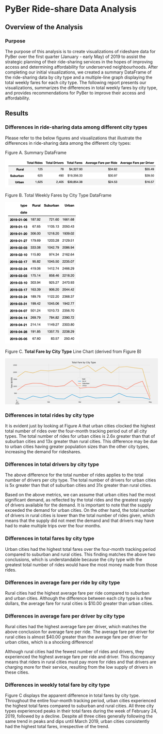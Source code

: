 # PyBer Ride-share Data Analysis

## Overview of the Analysis

### Purpose

The purpose of this analysis is to create visualizations of rideshare data for PyBer over the first quarter (January - early May) of 2019 to assist the strategic planning of their ride-sharing services in the hopes of improving access and determining affordability for underserved neighbourhoods. After completing our initial visualizations, we created a summary DataFrame of the ride-sharing data by city type and a multiple-line graph displaying the total weekly fares for each city type. The following report presents our visualizations, summarizes the differences in total weekly fares by city type, and provides recommendations for PyBer to improve their access and affordability. 


## Results

### Differences in ride-sharing data among different city types

Please refer to the below figures and visualizations that illustrate the differences in ride-sharing data among the different city types:

Figure A. Summary DataFrame 

![summary_df](analysis/summary_df.png)

Figure B. Total Weekly Fares by City Type DataFrame

![total_fares_weekly_df](analysis/total_fares_weekly_df.png)

Figure C. **Total Fare by City Type** Line Chart (derived from Figure B)

![PyBer_fare_summary](analysis/PyBer_fare_summary.png)

### Differences in total rides by city type

It is evident just by looking at Figure A that urban cities clocked the highest total number of rides over the four-month tracking period out of all city types. The total number of rides for urban cities is 2.6x greater than that of suburban cities and 13x greater than rural cities. This difference may be due to urban cities having greater population sizes than the other city types, increasing the demand for rideshares. 

### Differences in total drivers by city type 

The above difference for the total number of rides applies to the total number of drivers per city type. The total number of drivers for urban cities is 5x greater than that of suburban cities and 31x greater than rural cities. 

Based on the above metrics, we can assume that urban cities had the most significant demand, as reflected by the total rides and the greatest supply of drivers available for the demand. It is important to note that the supply exceeded the demand for urban cities. On the other hand, the total number of drivers in rural cities is lower than the total number of rides given, which means that the supply did not meet the demand and that drivers may have had to make multiple trips over the four months. 

### Differences in total fares by city type

Urban cities had the highest total fares over the four-month tracking period compared to suburban and rural cities. This finding matches the above two conclusions, which is understandable because the city type with the greatest total number of rides would have the most money made from those rides.

### Differences in average fare per ride by city type

Rural cities had the highest average fare per ride compared to suburban and urban cities. Although the difference between each city type is a few dollars, the average fare for rural cities is $10.00 greater than urban cities.

### Differences in average fare per driver by city type

Rural cities had the highest average fare per driver, which matches the above conclusion for average fare per ride. The average fare per driver for rural cities is almost $40.00 greater than the average fare per driver for urban cities, which is a shocking difference! 

Although rural cities had the fewest number of rides and drivers, they experienced the highest average fare per ride and driver. This discrepancy means that riders in rural cities must pay more for rides and that drivers are charging more for their service, resulting from the low supply of drivers in these cities.

### Differences in weekly total fare by city type

Figure C displays the apparent difference in total fares by city type. Throughout the entire four-month tracking period, urban cities experienced the highest total fares compared to suburban and rural cities. All three city types experienced peaks in their total fares during the week of February 24, 2019, followed by a decline. Despite all three cities generally following the same trend in peaks and dips until March 2019, urban cities consistently had the highest total fares, irrespective of the trend.

